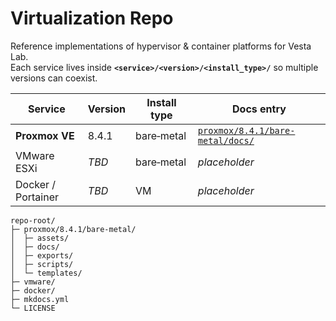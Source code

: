 # Virtualization Repo

Reference implementations of hypervisor & container platforms for Vesta Lab.  
Each service lives inside **`<service>/<version>/<install_type>/`** so multiple versions can coexist.

| Service | Version | Install type | Docs entry |
|---------|---------|--------------|------------|
| **Proxmox VE** | 8.4.1 | bare‑metal | [`proxmox/8.4.1/bare-metal/docs/`](https://github.com/iFezGez/virtualization/tree/main/docs/proxmox/8.4.1/bare-metal) |
| VMware ESXi | *TBD* | bare‑metal | _placeholder_ |
| Docker / Portainer | *TBD* | VM | _placeholder_ |

```text
repo-root/
├─ proxmox/8.4.1/bare-metal/
│  ├─ assets/
│  ├─ docs/
│  ├─ exports/
│  ├─ scripts/
│  └─ templates/
├─ vmware/
├─ docker/
├─ mkdocs.yml
└─ LICENSE
```
